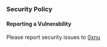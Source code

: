 ### Security Policy

#### Reporting a Vulnerability

Please report security issues to [0xnu](mailto:f@finbarrs.eu)